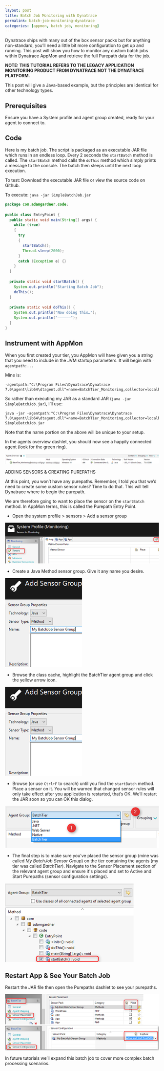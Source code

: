 ```yaml
---
layout: post
title: Batch Job Monitoring with Dynatrace
permalink: batch-job-monitoring-dynatrace
categories: [appmon, batch job, monitoring]
---
```


Dynatrace ships with many out of the box sensor packs but for anything non-standard, you’ll need a little bit more configuration to get up and running. This post will show you how to monitor any custom batch jobs within Dynatrace AppMon and retrieve the full Purepath data for the job.

**NOTE: THIS TUTORIAL REFERS TO THE LEGACY APPLICATION MONITORING PRODUCT FROM DYNATRACE NOT THE DYNATRACE PLATFORM.**

This post will give a Java-based example, but the principles are identical for other technology types.

## Prerequisites

Ensure you have a System profile and agent group created, ready for your agent to connect to.

## Code

Here is my batch job. The script is packaged as an executable JAR file which runs in an endless loop. Every 2 seconds the `startBatch` method is called. The `startBatch` method calls the `doThis` method which simply prints a message to the console. The batch then sleeps until the next loop execution.

To test: Download the executable JAR file or view the source code on Github.

To execute: `java -jar SimpleBatchJob.jar`

```java
package com.adamgardner.code;

public class EntryPoint {
  public static void main(String[] args) {
    while (true)
    {
      try
      {
        startBatch();
        Thread.sleep(2000);
      }
      catch (Exception e) {}
    }
  }

  private static void startBatch() {
    System.out.println("Starting Batch Job");
    doThis();
  }

  private static void doThis() {
    System.out.println("Now doing this…");
    System.out.println("——————");
  }
}
```

## Instrument with AppMon

When you first created your tier, you AppMon will have given you a string that you need to include in the JVM startup parameters. It will begin with `-agentpath:...`

Mine is:

```
-agentpath:"C:\Program Files\Dynatrace\Dynatrace 7.0\agent\lib64\dtagent.dll"=name=BatchTier_Monitoring,collector=localhost:9998
```

So rather than executing my JAR as a standard JAR (`java -jar SimpleBatchJob.jar`), I’ll use:

```
java -jar -agentpath:"C:\Program Files\Dynatrace\Dynatrace 7.0\agent\lib64\dtagent.dll"=name=BatchTier_Monitoring,collector=localhost:9998 SimpleBatchJob.jar
```

Note that the name portion on the above will be unique to your setup.

In the agents overview dashlet, you should now see a happily connected agent (look for the green ring).

![](images/postimages/batch-monitoring-dynatrace-1.png)

ADDING SENSORS & CREATING PUREPATHS

At this point, you won’t have any purepaths. Remember, I told you that we’d need to create some custom sensor rules? Time to do that. This will tell Dynatrace where to begin the purepath.

We are therefore going to want to place the sensor on the `startBatch` method. In AppMon terms, this is called the Purepath Entry Point.

- Open the system profile > sensors > Add a sensor group

![](images/postimages/batch-monitoring-dynatrace-2.png)

- Create a Java Method sensor group. Give it any name you desire.

![](images/postimages/batch-monitoring-dynatrace-3.png)

- Browse the class cache, highlight the BatchTier agent group and click the yellow arrow icon.

![](images/postimages/batch-monitoring-dynatrace-4.png)

- Browse (or use `Ctrl+F` to search) until you find the `startBatch` method. Place a sensor on it. You will be warned that changed sensor rules will only take effect after you application is restarted, that’s OK. We’ll restart the JAR soon so you can OK this dialog.

![](images/postimages/batch-monitoring-dynatrace-5.png)

- The final step is to make sure you’ve placed the sensor group (mine was called *My BatchJob Sensor Group*) on the tier containing the agents (my tier was called *BatchTier*). Navigate to the Sensor Placement section of the relevant agent group and ensure it's placed and set to Active and Start Purepaths (sensor configuration settings).

![](images/postimages/batch-monitoring-dynatrace-6.png)

## Restart App & See Your Batch Job

Restart the JAR file then open the Purepaths dashlet to see your purepaths.

![](images/postimages/batch-monitoring-dynatrace-7.png)

In future tutorials we’ll expand this batch job to cover more complex batch processing scenarios.